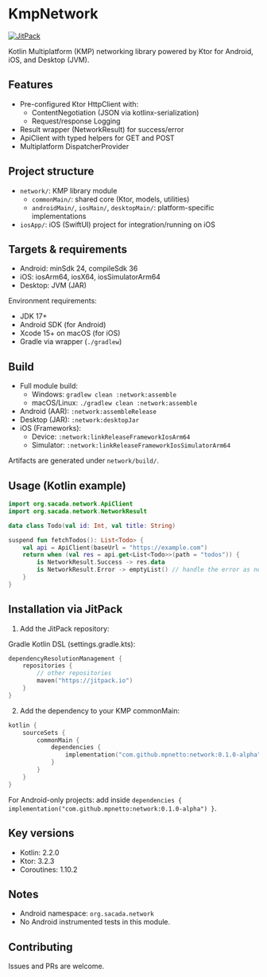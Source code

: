 # KmpNetwork

[![JitPack](https://jitpack.io/v/mpnetto/kmp-network.svg)](https://jitpack.io/#mpnetto/kmp-network)

Kotlin Multiplatform (KMP) networking library powered by Ktor for Android, iOS, and Desktop (JVM).

## Features
- Pre-configured Ktor HttpClient with:
  - ContentNegotiation (JSON via kotlinx-serialization)
  - Request/response Logging
- Result wrapper (NetworkResult) for success/error
- ApiClient with typed helpers for GET and POST
- Multiplatform DispatcherProvider

## Project structure
- `network/`: KMP library module
  - `commonMain/`: shared core (Ktor, models, utilities)
  - `androidMain/`, `iosMain/`, `desktopMain/`: platform-specific implementations
- `iosApp/`: iOS (SwiftUI) project for integration/running on iOS

## Targets & requirements
- Android: minSdk 24, compileSdk 36
- iOS: iosArm64, iosX64, iosSimulatorArm64
- Desktop: JVM (JAR)

Environment requirements:
- JDK 17+
- Android SDK (for Android)
- Xcode 15+ on macOS (for iOS)
- Gradle via wrapper (`./gradlew`)

## Build
- Full module build:
  - Windows: `gradlew clean :network:assemble`
  - macOS/Linux: `./gradlew clean :network:assemble`
- Android (AAR): `:network:assembleRelease`
- Desktop (JAR): `:network:desktopJar`
- iOS (Frameworks):
  - Device: `:network:linkReleaseFrameworkIosArm64`
  - Simulator: `:network:linkReleaseFrameworkIosSimulatorArm64`

Artifacts are generated under `network/build/`.

## Usage (Kotlin example)
```kotlin
import org.sacada.network.ApiClient
import org.sacada.network.NetworkResult

data class Todo(val id: Int, val title: String)

suspend fun fetchTodos(): List<Todo> {
    val api = ApiClient(baseUrl = "https://example.com")
    return when (val res = api.get<List<Todo>>(path = "todos")) {
        is NetworkResult.Success -> res.data
        is NetworkResult.Error -> emptyList() // handle the error as needed
    }
}
```

## Installation via JitPack
1) Add the JitPack repository:

Gradle Kotlin DSL (settings.gradle.kts):

```kotlin
dependencyResolutionManagement {
    repositories {
        // other repositories
        maven("https://jitpack.io")
    }
}
```

2) Add the dependency to your KMP commonMain:

```kotlin
kotlin {
    sourceSets {
        commonMain {
            dependencies {
                implementation("com.github.mpnetto:network:0.1.0-alpha")
            }
        }
    }
}
```

For Android-only projects: add inside `dependencies { implementation("com.github.mpnetto:network:0.1.0-alpha") }`.

## Key versions
- Kotlin: 2.2.0
- Ktor: 3.2.3
- Coroutines: 1.10.2

## Notes
- Android namespace: `org.sacada.network`
- No Android instrumented tests in this module.

## Contributing
Issues and PRs are welcome.
